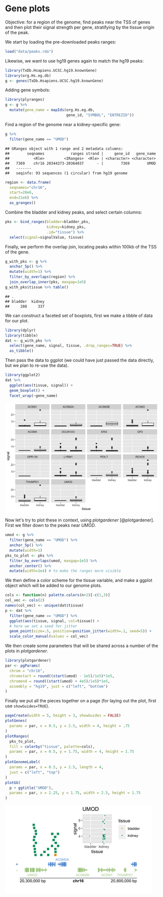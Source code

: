 # Gene plots

Objective: for a region of the genome, find peaks near the TSS of genes
and then plot their signal strength per gene, stratifying by the tissue
origin of the peak.

We start by loading the pre-downloaded peaks ranges:


```r
load("data/peaks.rda")
```

Likewise, we want to use hg19 genes again to match the hg19 peaks:


```r
library(TxDb.Hsapiens.UCSC.hg19.knownGene)
library(org.Hs.eg.db)
g <- genes(TxDb.Hsapiens.UCSC.hg19.knownGene)
```

Adding gene symbols:


```r
library(plyranges)
g <- g %>%
  mutate(gene_name = mapIds(org.Hs.eg.db, 
                            gene_id, "SYMBOL", "ENTREZID"))
```

Find a region of the genome near a kidney-specific gene:


```r
g %>% 
  filter(gene_name == "UMOD")
```

```
## GRanges object with 1 range and 2 metadata columns:
##        seqnames            ranges strand |     gene_id   gene_name
##           <Rle>         <IRanges>  <Rle> | <character> <character>
##   7369    chr16 20344373-20364037      - |        7369        UMOD
##   -------
##   seqinfo: 93 sequences (1 circular) from hg19 genome
```

```r
region <- data.frame(
  seqnames="chr16", 
  start=20e6,
  end=21e6) %>%
  as_granges()
```

Combine the bladder and kidney peaks, and select certain columns:


```r
pks <- bind_ranges(bladder=bladder_pks,
                   kidney=kidney_pks,
                   .id="tissue") %>%
  select(signal=signalValue, tissue)
```

Finally, we perform the overlap join, locating peaks within 100kb of
the TSS of the gene.


```r
g_with_pks <- g %>%
  anchor_5p() %>%
  mutate(width=1) %>%
  filter_by_overlaps(region) %>%
  join_overlap_inner(pks, maxgap=1e5)
g_with_pks$tissue %>% table()
```

```
## .
## bladder  kidney 
##     208     337
```

We can construct a faceted set of boxplots, first we make a tibble of
data for our plot.


```r
library(dplyr)
library(tibble)
dat <- g_with_pks %>%
  select(gene_name, signal, tissue, .drop_ranges=TRUE) %>%
  as_tibble()
```

Then pass the data to ggplot (we could have just passed the data
directly, but we plan to re-use the data).


```r
library(ggplot2)
dat %>%
  ggplot(aes(tissue, signal)) +
  geom_boxplot() + 
  facet_wrap(~gene_name)
```

<img src="gene-plots_files/figure-html/peaks-near-genes-1.png" width="672" />

Now let's try to plot these in context, using *plotgardener*
[@plotgardener].
First we filter down to the peaks near *UMOD*.


```r
umod <- g %>%
  filter(gene_name == "UMOD") %>%
  anchor_5p() %>%
  mutate(width=1)
pks_to_plot <- pks %>%
  filter_by_overlaps(umod, maxgap=1e5) %>%
  anchor_center() %>%
  mutate(width=1e4) # to make the ranges more visible
```

We then define a color scheme for the tissue variable, and make a
ggplot object which will be added to our genome plots.


```r
cols <- function(n) palette.colors(n+2)[-c(1,3)]
col_vec <- cols(2)
names(col_vec) <- unique(dat$tissue)
p <- dat %>%
  filter(gene_name == "UMOD") %>%
  ggplot(aes(tissue, signal, col=tissue)) +
  # here we set a seed for jitter
  geom_point(size=.5, position=position_jitter(width=.1, seed=5)) +
  scale_color_manual(values = col_vec)
```

We then create some parameters that will be shared across a number of
the plots in *plotgardener*.


```r
library(plotgardener)
par <- pgParams(
  chrom = "chr16", 
  chromstart = round((start(umod) - 1e5)/1e5)*1e5,
  chromend = round((start(umod) + 4e5)/1e5)*1e5,
  assembly = "hg19", just = c("left", "bottom")
)
```

Finally we put all the pieces together on a page (for laying out the
plot, first use `showGuides=TRUE`).


```r
pageCreate(width = 5, height = 3, showGuides = FALSE)
plotGenes(
  params = par, x = 0.5, y = 2.5, width = 4, height = .75
)
plotRanges(
  pks_to_plot,
  fill = colorby("tissue", palette=cols),
  params = par, x = 0.5, y = 1.75, width = 4, height = 1.75
)
plotGenomeLabel(
  params = par, x = 0.5, y = 2.5, length = 4,
  just = c("left", "top")
)
plotGG(
  p + ggtitle("UMOD"), 
  params = par, x = 2.25, y = 1.75, width = 2.5, height = 1.75
)
```

<img src="gene-plots_files/figure-html/garden-1.png" width="480" />
